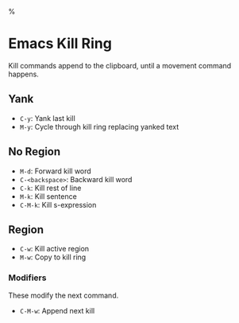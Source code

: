 %

# Emacs Kill Ring

Kill commands append to the clipboard, until a movement command happens.

## Yank

- `C-y`: Yank last kill
- `M-y`: Cycle through kill ring replacing yanked text

## No Region

- `M-d`: Forward kill word
- `C-<backspace>`: Backward kill word
- `C-k`: Kill rest of line
- `M-k`: Kill sentence
- `C-M-k`: Kill s-expression

## Region

- `C-w`: Kill active region
- `M-w`: Copy to kill ring

### Modifiers

These modify the next command.

- `C-M-w`: Append next kill
